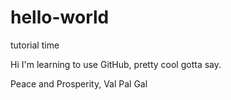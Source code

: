 # hello-world
tutorial time


Hi I'm learning to use GitHub, pretty cool gotta say. 

Peace and Prosperity, 
Val Pal Gal
